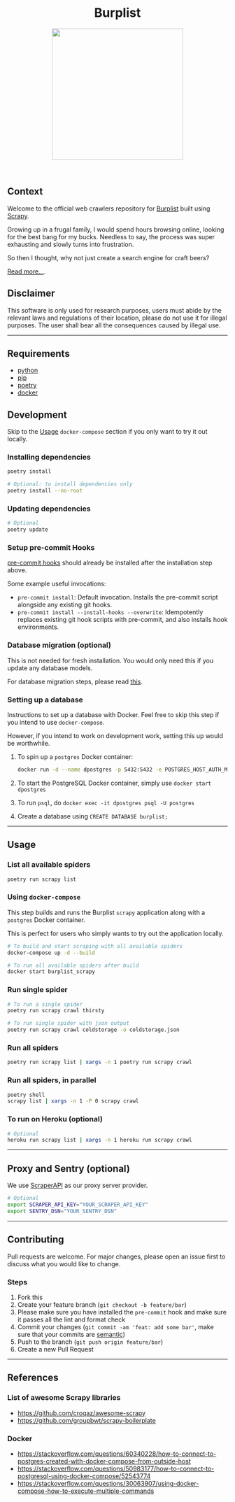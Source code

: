 <h1 align="center"><strong>Burplist</strong></h1>

<p align="center">
  <img width="300" height="300" src="https://media.giphy.com/media/3o85xjSETVG3OpPyx2/giphy.gif">
</p>
<br />

## Context

Welcome to the official web crawlers repository for [Burplist](https://burplist.me) built using [Scrapy](https://scrapy.org/).

Growing up in a frugal family, I would spend hours browsing online, looking for the best bang for my bucks. Needless to say, the process was super exhausting and slowly turns into frustration.

So then I thought, why not just create a search engine for craft beers?

[Read more...](https://jerrynsh.com/how-i-built-burplist-for-free/).

## Disclaimer

This software is only used for research purposes, users must abide by the relevant laws and regulations of their location, please do not use it for illegal purposes. The user shall bear all the consequences caused by illegal use.

---

## Requirements

- [python](https://www.python.org/downloads/)
- [pip](https://pip.pypa.io/en/stable/installation/)
- [poetry](https://python-poetry.org/docs/#installation)
- [docker](https://docs.docker.com/get-docker/)

## Development

Skip to the [Usage](#usage) `docker-compose` section if you only want to try it out locally.

### Installing dependencies

```sh
poetry install

# Optional: to install dependencies only
poetry install --no-root
```

### Updating dependencies

```sh
# Optional
poetry update
```

### Setup pre-commit Hooks

[pre-commit hooks](https://pre-commit.com/index.html#installation) should already be installed after the installation step above.

Some example useful invocations:

- `pre-commit install`: Default invocation. Installs the pre-commit script alongside any existing git hooks.
- `pre-commit install --install-hooks --overwrite`: Idempotently replaces existing git hook scripts with pre-commit, and also installs hook environments.

### Database migration (optional)

This is not needed for fresh installation. You would only need this if you update any database models.

For database migration steps, please read [this](alembic/README.md).

### Setting up a database

Instructions to set up a database with Docker. Feel free to skip this step if you intend to use `docker-compose`.

However, if you intend to work on development work, setting this up would be worthwhile.

1. To spin up a `postgres` Docker container:

   ```sh
   docker run -d --name dpostgres -p 5432:5432 -e POSTGRES_HOST_AUTH_METHOD=trust postgres:latest
   ```

2. To start the PostgreSQL Docker container, simply use `docker start dpostgres`

3. To run `psql`, do `docker exec -it dpostgres psql -U postgres`

4. Create a database using `CREATE DATABASE burplist;`

---

## Usage

### List all available spiders

```sh
poetry run scrapy list
```

### Using `docker-compose`

This step builds and runs the Burplist `scrapy` application along with a `postgres` Docker container.

This is perfect for users who simply wants to try out the application locally.

```sh
# To build and start scraping with all available spiders
docker-compose up -d --build

# To run all available spiders after build
docker start burplist_scrapy
```

### Run single spider

```sh
# To run a single spider
poetry run scrapy crawl thirsty

# To run single spider with json output
poetry run scrapy crawl coldstorage -o coldstorage.json
```

### Run all spiders

```sh
poetry run scrapy list | xargs -n 1 poetry run scrapy crawl


```

### Run all spiders, in parallel

```sh
poetry shell
scrapy list | xargs -n 1 -P 0 scrapy crawl
```

### To run on Heroku (optional)

```sh
# Optional
heroku run scrapy list | xargs -n 1 heroku run scrapy crawl
```

---

## Proxy and Sentry (optional)

We use [ScraperAPI](https://www.scraperapi.com/) as our proxy server provider.

```sh
# Optional
export SCRAPER_API_KEY="YOUR_SCRAPER_API_KEY"
export SENTRY_DSN="YOUR_SENTRY_DSN"
```

---

## Contributing

Pull requests are welcome. For major changes, please open an issue first to discuss what you would like to change.

### Steps

1. Fork this
2. Create your feature branch (`git checkout -b feature/bar`)
3. Please make sure you have installed the `pre-commit` hook and make sure it passes all the lint and format check
4. Commit your changes (`git commit -am 'feat: add some bar'`, make sure that your commits are [semantic](https://www.conventionalcommits.org/en/v1.0.0/#summary))
5. Push to the branch (`git push origin feature/bar`)
6. Create a new Pull Request

---

## References

### List of awesome Scrapy libraries

- https://github.com/croqaz/awesome-scrapy
- https://github.com/groupbwt/scrapy-boilerplate

### Docker

- https://stackoverflow.com/questions/60340228/how-to-connect-to-postgres-created-with-docker-compose-from-outside-host
- https://stackoverflow.com/questions/50983177/how-to-connect-to-postgresql-using-docker-compose/52543774
- https://stackoverflow.com/questions/30063907/using-docker-compose-how-to-execute-multiple-commands
